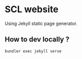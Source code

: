 # SCL website

Using Jekyll static page generator.

## How to dev locally ?

```
bundler exec jekyll serve
```
